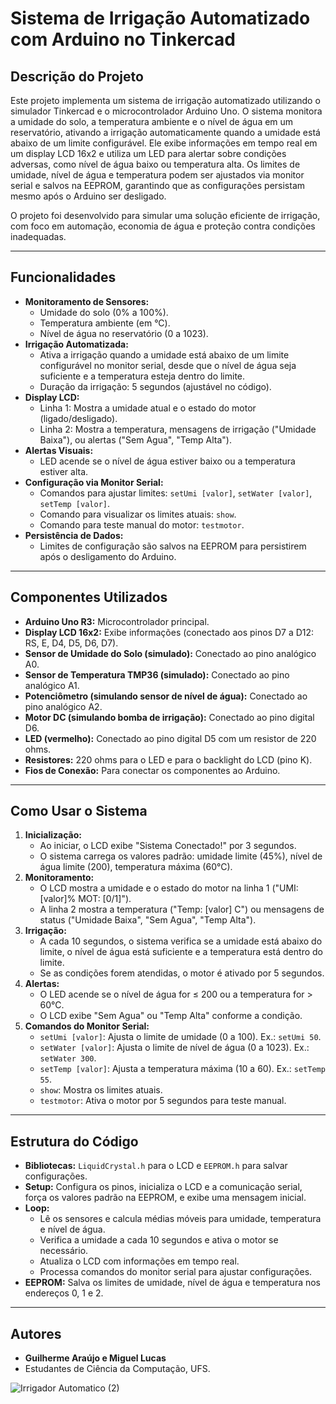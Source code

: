 # Sistema de Irrigação Automatizado com Arduino no Tinkercad

## Descrição do Projeto
Este projeto implementa um sistema de irrigação automatizado utilizando o simulador Tinkercad e o microcontrolador Arduino Uno. O sistema monitora a umidade do solo, a temperatura ambiente e o nível de água em um reservatório, ativando a irrigação automaticamente quando a umidade está abaixo de um limite configurável. Ele exibe informações em tempo real em um display LCD 16x2 e utiliza um LED para alertar sobre condições adversas, como nível de água baixo ou temperatura alta. Os limites de umidade, nível de água e temperatura podem ser ajustados via monitor serial e salvos na EEPROM, garantindo que as configurações persistam mesmo após o Arduino ser desligado.

O projeto foi desenvolvido para simular uma solução eficiente de irrigação, com foco em automação, economia de água e proteção contra condições inadequadas.

---

## Funcionalidades
- **Monitoramento de Sensores:**
  - Umidade do solo (0% a 100%).
  - Temperatura ambiente (em °C).
  - Nível de água no reservatório (0 a 1023).
- **Irrigação Automatizada:**
  - Ativa a irrigação quando a umidade está abaixo de um limite configurável no monitor serial, desde que o nível de água seja suficiente e a temperatura esteja dentro do limite.
  - Duração da irrigação: 5 segundos (ajustável no código).
- **Display LCD:**
  - Linha 1: Mostra a umidade atual e o estado do motor (ligado/desligado).
  - Linha 2: Mostra a temperatura, mensagens de irrigação ("Umidade Baixa"), ou alertas ("Sem Agua", "Temp Alta").
- **Alertas Visuais:**
  - LED acende se o nível de água estiver baixo ou a temperatura estiver alta.
- **Configuração via Monitor Serial:**
  - Comandos para ajustar limites: `setUmi [valor]`, `setWater [valor]`, `setTemp [valor]`.
  - Comando para visualizar os limites atuais: `show`.
  - Comando para teste manual do motor: `testmotor`.
- **Persistência de Dados:**
  - Limites de configuração são salvos na EEPROM para persistirem após o desligamento do Arduino.

---

## Componentes Utilizados
- **Arduino Uno R3:** Microcontrolador principal.
- **Display LCD 16x2:** Exibe informações (conectado aos pinos D7 a D12: RS, E, D4, D5, D6, D7).
- **Sensor de Umidade do Solo (simulado):** Conectado ao pino analógico A0.
- **Sensor de Temperatura TMP36 (simulado):** Conectado ao pino analógico A1.
- **Potenciômetro (simulando sensor de nível de água):** Conectado ao pino analógico A2.
- **Motor DC (simulando bomba de irrigação):** Conectado ao pino digital D6.
- **LED (vermelho):** Conectado ao pino digital D5 com um resistor de 220 ohms.
- **Resistores:** 220 ohms para o LED e para o backlight do LCD (pino K).
- **Fios de Conexão:** Para conectar os componentes ao Arduino.

---

## Como Usar o Sistema
1. **Inicialização:**
   - Ao iniciar, o LCD exibe "Sistema Conectado!" por 3 segundos.
   - O sistema carrega os valores padrão: umidade limite (45%), nível de água limite (200), temperatura máxima (60°C).
2. **Monitoramento:**
   - O LCD mostra a umidade e o estado do motor na linha 1 ("UMI: [valor]% MOT: [0/1]").
   - A linha 2 mostra a temperatura ("Temp: [valor] C") ou mensagens de status ("Umidade Baixa", "Sem Agua", "Temp Alta").
3. **Irrigação:**
   - A cada 10 segundos, o sistema verifica se a umidade está abaixo do limite, o nível de água está suficiente e a temperatura está dentro do limite.
   - Se as condições forem atendidas, o motor é ativado por 5 segundos.
4. **Alertas:**
   - O LED acende se o nível de água for ≤ 200 ou a temperatura for > 60°C.
   - O LCD exibe "Sem Agua" ou "Temp Alta" conforme a condição.
5. **Comandos do Monitor Serial:**
   - `setUmi [valor]`: Ajusta o limite de umidade (0 a 100). Ex.: `setUmi 50`.
   - `setWater [valor]`: Ajusta o limite de nível de água (0 a 1023). Ex.: `setWater 300`.
   - `setTemp [valor]`: Ajusta a temperatura máxima (10 a 60). Ex.: `setTemp 55`.
   - `show`: Mostra os limites atuais.
   - `testmotor`: Ativa o motor por 5 segundos para teste manual.

---

## Estrutura do Código
- **Bibliotecas:** `LiquidCrystal.h` para o LCD e `EEPROM.h` para salvar configurações.
- **Setup:** Configura os pinos, inicializa o LCD e a comunicação serial, força os valores padrão na EEPROM, e exibe uma mensagem inicial.
- **Loop:**
  - Lê os sensores e calcula médias móveis para umidade, temperatura e nível de água.
  - Verifica a umidade a cada 10 segundos e ativa o motor se necessário.
  - Atualiza o LCD com informações em tempo real.
  - Processa comandos do monitor serial para ajustar configurações.
- **EEPROM:** Salva os limites de umidade, nível de água e temperatura nos endereços 0, 1 e 2.

--- 

## Autores
- **Guilherme Araújo e Miguel Lucas**
- Estudantes de Ciência da Computação, UFS.

![Irrigador Automatico (2)](https://github.com/user-attachments/assets/b57f030e-cd38-4c8b-82f9-146ac03f20a8)
